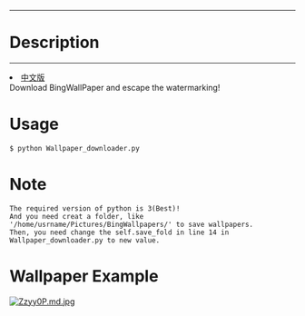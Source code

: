 -------------
# Description #
-------------
<li><a href="README_CN.md">中文版</a></li>
Download BingWallPaper and escape the watermarking!

# Usage #

	$ python Wallpaper_downloader.py

# Note #
	The required version of python is 3(Best)!
	And you need creat a folder, like '/home/usrname/Pictures/BingWallpapers/' to save wallpapers.
	Then, you need change the self.save_fold in line 14 in Wallpaper_downloader.py to new value.

# Wallpaper Example #
[![Zzyy0P.md.jpg](https://s2.ax1x.com/2019/07/20/Zzyy0P.md.jpg)](https://imgchr.com/i/Zzyy0P)
